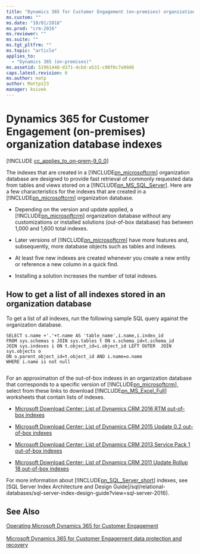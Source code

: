 ```yaml
---
title: "Dynamics 365 for Customer Engagement (on-premises) organization database indexes | Microsoft Docs"
ms.custom: ""
ms.date: "10/01/2018"
ms.prod: "crm-2016"
ms.reviewer: ""
ms.suite: ""
ms.tgt_pltfrm: ""
ms.topic: "article"
applies_to: 
  - "Dynamics 365 (on-premises)"
ms.assetid: 51961448-d371-4cbd-a531-c98f0c7a99d6
caps.latest.revision: 6
ms.author: matp
author: Mattp123
manager: kvivek
---
```

# Dynamics 365 for Customer Engagement (on-premises) organization database indexes

[!INCLUDE [cc_applies_to_on-prem-9_0_0](../includes/cc_applies_to_on-prem-9_0_0.md)]

The indexes that are created in a [!INCLUDE[pn_microsoftcrm](../includes/pn-microsoftcrm.md)] organization database are designed to provide fast retrieval of commonly requested data from tables and views stored on a [!INCLUDE[pn_MS_SQL_Server](../includes/pn-ms-sql-server.md)]. Here are a few characteristics for the indexes that are created in a [!INCLUDE[pn_microsoftcrm](../includes/pn-microsoftcrm.md)] organization database.  
  
-   Depending on the version and update applied, a [!INCLUDE[pn_microsoftcrm](../includes/pn-microsoftcrm.md)] organization database without any customizations or installed solutions (out-of-box database) has between 1,000 and 1,600 total indexes.  
  
-   Later versions of [!INCLUDE[pn_microsoftcrm](../includes/pn-microsoftcrm.md)] have more features and, subsequently, more database objects such as tables and indexes.  
  
-   At least five new indexes are created whenever you create a new entity or reference a new column in a quick find.  
  
-   Installing a solution increases the number of total indexes.  
  
## How to get a list of all indexes stored in an organization database  
 To get a list of all indexes, run the following sample SQL query against the organization database.  
  
```  
SELECT s.name +'.'+t.name AS 'table_name',i.name,i.index_id  
FROM sys.schemas s JOIN sys.tables t ON s.schema_id=t.schema_id  
JOIN sys.indexes i ON t.object_id=i.object_id LEFT OUTER  JOIN sys.objects o   
ON o.parent_object_id=t.object_id AND i.name=o.name  
WHERE i.name is not null  
  
```  
  
 For an approximation of the out-of-box indexes in an organization database that corresponds to a specific version of [!INCLUDE[pn_microsoftcrm](../includes/pn-microsoftcrm.md)], select from these links to download [!INCLUDE[pn_MS_Excel_Full](../includes/pn-ms-excel-full.md)] worksheets that contain lists of indexes.  
  
-   [Microsoft Download Center: List of Dynamics CRM 2016 RTM out-of-box indexes](http://download.microsoft.com/download/A/2/1/A215C09C-2BCD-42B1-869F-57C137E32AC4/CRM2016RTMIndexes.xlsx)  
  
-   [Microsoft Download Center: List of Dynamics CRM 2015 Update 0.2 out-of-box indexes](http://download.microsoft.com/download/A/2/1/A215C09C-2BCD-42B1-869F-57C137E32AC4/CRM2015UR0.2Indexes.xlsx)  
  
-   [Microsoft Download Center: List of Dynamics CRM 2013 Service Pack 1 out-of-box indexes](http://download.microsoft.com/download/A/2/1/A215C09C-2BCD-42B1-869F-57C137E32AC4/CRM2013SP1UR2Indexes.xlsx)  
  
-   [Microsoft Download Center: List of Dynamics CRM 2011 Update Rollup 18 out-of-box indexes](http://download.microsoft.com/download/A/2/1/A215C09C-2BCD-42B1-869F-57C137E32AC4/CRM2011UR18Indexes.xlsx)  
  
 For more information about [!INCLUDE[pn_SQL_Server_short](../includes/pn-sql-server-short.md)] indexes, see [SQL Server Index Architecture and Design Guide]/sql/relational-databases/sql-server-index-design-guide?view=sql-server-2016).  
  
## See Also  
 [Operating Microsoft Dynamics 365 for Customer Engagement](operating-microsoft-dynamics-365.md) </br>  
 [Microsoft Dynamics 365 for Customer Engagement data protection and recovery](microsoft-dynamics-365-data-protection-and-recovery.md)

